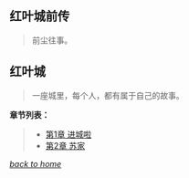 ## 红叶城前传
> 前尘往事。

## 红叶城
> 一座城里，每个人，都有属于自己的故事。

**章节列表：**

> - [第1章 进城啦](https://fiiish-yu.github.io/redleaf/chapter1)
> - [第2章 苏家](https://fiiish-yu.github.io/redleaf/chapter1)


[*back to home*](https://fiiish-yu.github.io/)